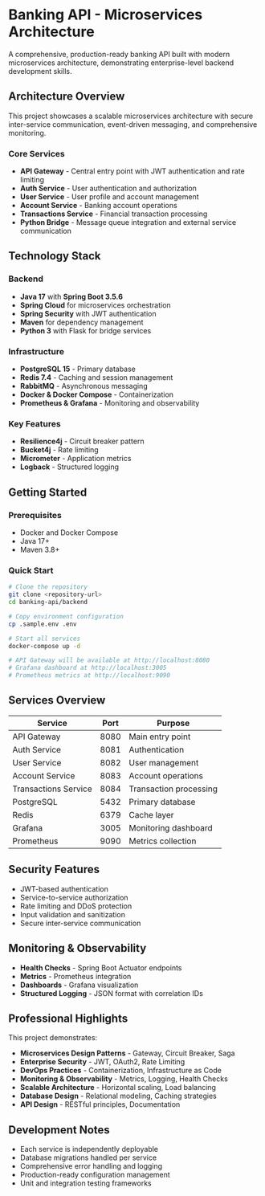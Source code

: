 # Banking API - Microservices Architecture

A comprehensive, production-ready banking API built with modern microservices architecture, demonstrating enterprise-level backend development skills.

## Architecture Overview

This project showcases a scalable microservices architecture with secure inter-service communication, event-driven messaging, and comprehensive monitoring.

### Core Services
- **API Gateway** - Central entry point with JWT authentication and rate limiting
- **Auth Service** - User authentication and authorization 
- **User Service** - User profile and account management
- **Account Service** - Banking account operations
- **Transactions Service** - Financial transaction processing
- **Python Bridge** - Message queue integration and external service communication

## Technology Stack

### Backend
- **Java 17** with **Spring Boot 3.5.6**
- **Spring Cloud** for microservices orchestration
- **Spring Security** with JWT authentication
- **Maven** for dependency management
- **Python 3** with Flask for bridge services

### Infrastructure
- **PostgreSQL 15** - Primary database
- **Redis 7.4** - Caching and session management
- **RabbitMQ** - Asynchronous messaging
- **Docker & Docker Compose** - Containerization
- **Prometheus & Grafana** - Monitoring and observability

### Key Features
- **Resilience4j** - Circuit breaker pattern
- **Bucket4j** - Rate limiting
- **Micrometer** - Application metrics
- **Logback** - Structured logging

## Getting Started

### Prerequisites
- Docker and Docker Compose
- Java 17+
- Maven 3.8+

### Quick Start
```bash
# Clone the repository
git clone <repository-url>
cd banking-api/backend

# Copy environment configuration
cp .sample.env .env

# Start all services
docker-compose up -d

# API Gateway will be available at http://localhost:8080
# Grafana dashboard at http://localhost:3005
# Prometheus metrics at http://localhost:9090
```

## Services Overview

| Service | Port | Purpose |
|---------|------|---------|
| API Gateway | 8080 | Main entry point |
| Auth Service | 8081 | Authentication |
| User Service | 8082 | User management |
| Account Service | 8083 | Account operations |
| Transactions Service | 8084 | Transaction processing |
| PostgreSQL | 5432 | Primary database |
| Redis | 6379 | Cache layer |
| Grafana | 3005 | Monitoring dashboard |
| Prometheus | 9090 | Metrics collection |

## Security Features

- JWT-based authentication
- Service-to-service authorization
- Rate limiting and DDoS protection
- Input validation and sanitization
- Secure inter-service communication

## Monitoring & Observability

- **Health Checks** - Spring Boot Actuator endpoints
- **Metrics** - Prometheus integration
- **Dashboards** - Grafana visualization
- **Structured Logging** - JSON format with correlation IDs

## Professional Highlights

This project demonstrates:
- **Microservices Design Patterns** - Gateway, Circuit Breaker, Saga
- **Enterprise Security** - JWT, OAuth2, Rate Limiting
- **DevOps Practices** - Containerization, Infrastructure as Code
- **Monitoring & Observability** - Metrics, Logging, Health Checks
- **Scalable Architecture** - Horizontal scaling, Load balancing
- **Database Design** - Relational modeling, Caching strategies
- **API Design** - RESTful principles, Documentation

## Development Notes

- Each service is independently deployable
- Database migrations handled per service
- Comprehensive error handling and logging
- Production-ready configuration management
- Unit and integration testing frameworks